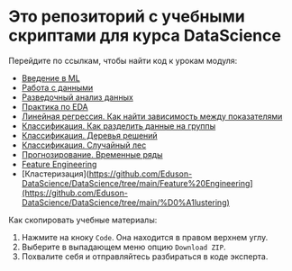 # Это репозиторий с учебными скриптами для курса DataScience

Перейдите по ссылкам, чтобы найти код к урокам модуля:
- [Введение в ML](https://github.com/Eduson-DataScience/DataScience/tree/main/ML_Introduction)
- [Работа с данными](https://github.com/Eduson-DataScience/DataScience/tree/main/DataCollection)
- [Разведочный анализ данных](https://github.com/Eduson-DataScience/DataScience/tree/main/Data-analysis)
- [Практика по EDA](https://github.com/Eduson-DataScience/DataScience/tree/main/EDA-Practice)
- [Линейная регрессия. Как найти зависимость между показателями]()
- [Классификация. Как разделить данные на группы](https://github.com/Eduson-DataScience/DataScience/tree/main/Classification)
- [Классификация. Деревья решений](https://github.com/Eduson-DataScience/DataScience/tree/main/Decision%20tree)
- [Классификация. Случайный лес](https://github.com/Eduson-DataScience/DataScience/tree/main/Random%20Forest)
- [Прогнозирование. Временные ряды](https://github.com/Eduson-DataScience/DataScience/tree/main/TimeSeries)
- [Feature Engineering](https://github.com/Eduson-DataScience/DataScience/tree/main/Feature%20Engineering)
- [Кластеризация](https://github.com/Eduson-DataScience/DataScience/tree/main/Feature%20Engineering](https://github.com/Eduson-DataScience/DataScience/tree/main/%D0%A1lustering)



Как скопировать учебные материалы:
1. Нажмите на кноку <code>Code</code>. Она находится в правом верхнем углу.
2. Выберите в выпадающем меню опцию <code>Download ZIP</code>.
3. Похвалите себя и отправляйтесь разбираться в коде эксперта.

